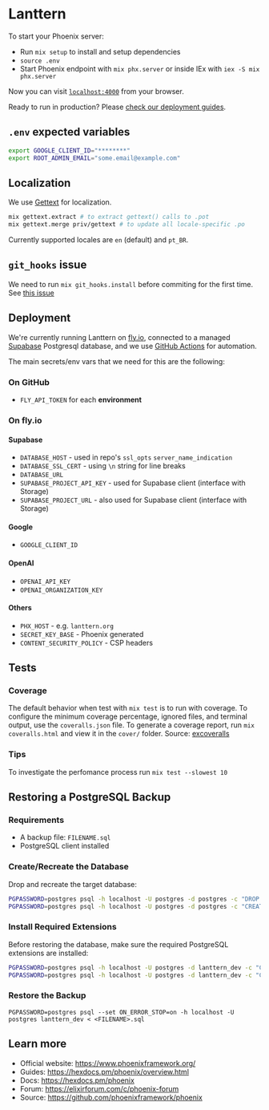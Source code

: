 # Lanttern

To start your Phoenix server:

- Run `mix setup` to install and setup dependencies
- `source .env`
- Start Phoenix endpoint with `mix phx.server` or inside IEx with `iex -S mix phx.server`

Now you can visit [`localhost:4000`](http://localhost:4000) from your browser.

Ready to run in production? Please [check our deployment guides](https://hexdocs.pm/phoenix/deployment.html).

## `.env` expected variables

```bash
export GOOGLE_CLIENT_ID="********"
export ROOT_ADMIN_EMAIL="some.email@example.com"
```

## Localization

We use [Gettext](https://hexdocs.pm/gettext/Gettext.html) for localization.

```bash
mix gettext.extract # to extract gettext() calls to .pot
mix gettext.merge priv/gettext # to update all locale-specific .po
```

Currently supported locales are `en` (default) and `pt_BR`.

## `git_hooks` issue

We need to run `mix git_hooks.install` before commiting for the first time.
See [this issue](https://github.com/qgadrian/elixir_git_hooks/issues/133)

## Deployment

We're currently running Lanttern on [fly.io](https://fly.io), connected to a managed [Supabase](https://supabase.com/) Postgresql database, and we use [GitHub Actions](https://docs.github.com/en/actions) for automation.

The main secrets/env vars that we need for this are the following:

### On GitHub

- `FLY_API_TOKEN` for each **environment**

### On fly.io

#### Supabase

- `DATABASE_HOST` - used in repo's `ssl_opts` `server_name_indication`
- `DATABASE_SSL_CERT` - using `\n` string for line breaks
- `DATABASE_URL`
- `SUPABASE_PROJECT_API_KEY` - used for Supabase client (interface with Storage)
- `SUPABASE_PROJECT_URL` - also used for Supabase client (interface with Storage)

#### Google

- `GOOGLE_CLIENT_ID`

#### OpenAI

- `OPENAI_API_KEY`
- `OPENAI_ORGANIZATION_KEY`

#### Others

- `PHX_HOST` - e.g. `lanttern.org`
- `SECRET_KEY_BASE` - Phoenix generated
- `CONTENT_SECURITY_POLICY` - CSP headers

## Tests

### Coverage

The default behavior when test with `mix test` is to run with coverage.
To configure the minimum coverage percentage, ignored files, and terminal output,
use the `coveralls.json` file. To generate a coverage report, run `mix coveralls.html`
and view it in the `cover/` folder. Source: [excoveralls](https://github.com/parroty/excoveralls)

### Tips

To investigate the perfomance process run `mix test --slowest 10`


## Restoring a PostgreSQL Backup

### Requirements

- A backup file: `FILENAME.sql`
- PostgreSQL client installed  

### Create/Recreate the Database

Drop and recreate the target database:

```bash
PGPASSWORD=postgres psql -h localhost -U postgres -d postgres -c "DROP DATABASE IF EXISTS lanttern_dev;"
PGPASSWORD=postgres psql -h localhost -U postgres -d postgres -c "CREATE DATABASE lanttern_dev;"
```

### Install Required Extensions

Before restoring the database, make sure the required PostgreSQL extensions are installed:

```bash
PGPASSWORD=postgres psql -h localhost -U postgres -d lanttern_dev -c "CREATE EXTENSION IF NOT EXISTS citext;"
PGPASSWORD=postgres psql -h localhost -U postgres -d lanttern_dev -c "CREATE EXTENSION IF NOT EXISTS pg_trgm;"
```

### Restore the Backup
 
`PGPASSWORD=postgres psql --set ON_ERROR_STOP=on -h localhost -U postgres lanttern_dev < <FILENAME>.sql`

## Learn more

- Official website: <https://www.phoenixframework.org/>
- Guides: <https://hexdocs.pm/phoenix/overview.html>
- Docs: <https://hexdocs.pm/phoenix>
- Forum: <https://elixirforum.com/c/phoenix-forum>
- Source: <https://github.com/phoenixframework/phoenix>
